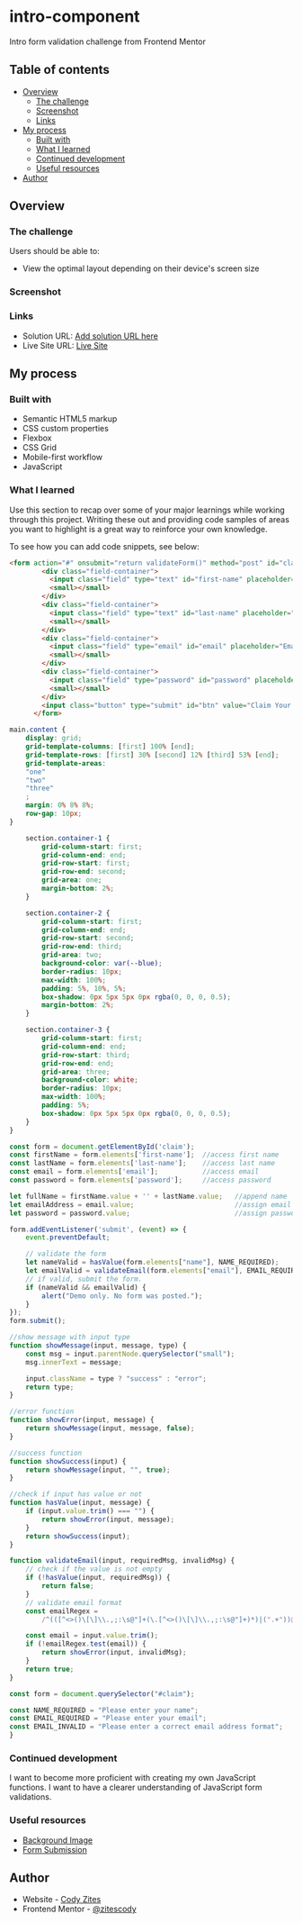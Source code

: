 # intro-component
Intro form validation challenge from Frontend Mentor


## Table of contents

- [Overview](#overview)
  - [The challenge](#the-challenge)
  - [Screenshot](#screenshot)
  - [Links](#links)
- [My process](#my-process)
  - [Built with](#built-with)
  - [What I learned](#what-i-learned)
  - [Continued development](#continued-development)
  - [Useful resources](#useful-resources)
- [Author](#author)


## Overview

### The challenge

Users should be able to:

- View the optimal layout depending on their device's screen size

### Screenshot



### Links

- Solution URL: [Add solution URL here](https://github.com/zitescody/intro-component/)
- Live Site URL: [Live Site](https://zitescody.github.io/intro-component/)

## My process

### Built with

- Semantic HTML5 markup
- CSS custom properties
- Flexbox
- CSS Grid
- Mobile-first workflow
- JavaScript


### What I learned

Use this section to recap over some of your major learnings while working through this project. Writing these out and providing code samples of areas you want to highlight is a great way to reinforce your own knowledge.

To see how you can add code snippets, see below:

```html
<form action="#" onsubmit="return validateForm()" method="post" id="claim">
        <div class="field-container">
          <input class="field" type="text" id="first-name" placeholder="First Name" required>
          <small></small>
        </div>
        <div class="field-container">
          <input class="field" type="text" id="last-name" placeholder="Last Name" required>
          <small></small>
        </div>
        <div class="field-container">
          <input class="field" type="email" id="email" placeholder="Email Address" required>
          <small></small>
        </div>
        <div class="field-container">
          <input class="field" type="password" id="password" placeholder="Password" required>
          <small></small>
        </div>
        <input class="button" type="submit" id="btn" value="Claim Your Free Trial">
      </form>
```
```css
main.content {
    display: grid;
    grid-template-columns: [first] 100% [end];
    grid-template-rows: [first] 30% [second] 12% [third] 53% [end];
    grid-template-areas: 
    "one"
    "two"
    "three"
    ;
    margin: 0% 8% 8%;
    row-gap: 10px;
}

    section.container-1 { 
        grid-column-start: first;
        grid-column-end: end;
        grid-row-start: first;
        grid-row-end: second;
        grid-area: one;
        margin-bottom: 2%;
    }

    section.container-2 {
        grid-column-start: first;
        grid-column-end: end;
        grid-row-start: second;
        grid-row-end: third;
        grid-area: two;
        background-color: var(--blue);
        border-radius: 10px;
        max-width: 100%;
        padding: 5%, 10%, 5%;
        box-shadow: 0px 5px 5px 0px rgba(0, 0, 0, 0.5);
        margin-bottom: 2%;
    }

    section.container-3 {
        grid-column-start: first;
        grid-column-end: end;
        grid-row-start: third;
        grid-row-end: end;
        grid-area: three;
        background-color: white;
        border-radius: 10px;
        max-width: 100%;
        padding: 5%;
        box-shadow: 0px 5px 5px 0px rgba(0, 0, 0, 0.5);
    }
}
```
```js
const form = document.getElementById('claim');
const firstName = form.elements['first-name'];  //access first name
const lastName = form.elements['last-name'];    //access last name
const email = form.elements['email'];           //access email
const password = form.elements['password'];     //access password

let fullName = firstName.value + '' + lastName.value;   //append name
let emailAddress = email.value;                         //assign email value
let password = password.value;                          //assign password value

form.addEventListener('submit', (event) => {
    event.preventDefault;

    // validate the form
	let nameValid = hasValue(form.elements["name"], NAME_REQUIRED);
	let emailValid = validateEmail(form.elements["email"], EMAIL_REQUIRED, EMAIL_INVALID);
	// if valid, submit the form.
	if (nameValid && emailValid) {
		alert("Demo only. No form was posted.");
	}
});
form.submit();

//show message with input type
function showMessage(input, message, type) {
    const msg = input.parentNode.querySelector("small");
    msg.innerText = message;

    input.className = type ? "success" : "error";
    return type;
}

//error function
function showError(input, message) {
    return showMessage(input, message, false);
}

//success function
function showSuccess(input) {
    return showMessage(input, "", true);
}

//check if input has value or not
function hasValue(input, message) {
	if (input.value.trim() === "") {
		return showError(input, message);
	}
	return showSuccess(input);
}

function validateEmail(input, requiredMsg, invalidMsg) {
	// check if the value is not empty
	if (!hasValue(input, requiredMsg)) {
		return false;
	}
	// validate email format
	const emailRegex =
		/^(([^<>()\[\]\\.,;:\s@"]+(\.[^<>()\[\]\\.,;:\s@"]+)*)|(".+"))@((\[[0-9]{1,3}\.[0-9]{1,3}\.[0-9]{1,3}\.[0-9]{1,3}\])|(([a-zA-Z\-0-9]+\.)+[a-zA-Z]{2,}))$/;

	const email = input.value.trim();
	if (!emailRegex.test(email)) {
		return showError(input, invalidMsg);
	}
	return true;
}

const form = document.querySelector("#claim");

const NAME_REQUIRED = "Please enter your name";
const EMAIL_REQUIRED = "Please enter your email";
const EMAIL_INVALID = "Please enter a correct email address format";
}
```


### Continued development
I want to become more proficient with creating my own JavaScript functions. I want to have a clearer understanding of JavaScript form validations.


### Useful resources

- [Background Image](https://www.w3schools.com/cssref/pr_background-image.asp)
- [Form Submission](https://www.javascripttutorial.net/javascript-dom/javascript-form/)

## Author

- Website - [Cody Zites](https://github.com/zitescody)
- Frontend Mentor - [@zitescody](https://www.frontendmentor.io/profile/zitescody)


